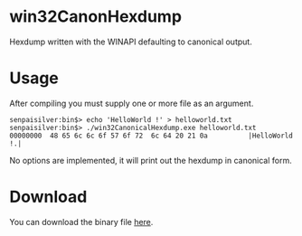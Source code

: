 win32CanonHexdump
=================

Hexdump written with the WINAPI defaulting to canonical output.

Usage
=====

After compiling you must supply one or more file as an argument.

	senpaisilver:bin$> echo 'HelloWorld !' > helloworld.txt
	senpaisilver:bin$> ./win32CanonicalHexdump.exe helloworld.txt
	00000000  48 65 6c 6c 6f 57 6f 72  6c 64 20 21 0a          |HelloWorld !.|

No options are implemented, it will print out the hexdump in canonical form.

Download
========

You can download the binary file [here](https://github.com/SenpaiSilver/win32CanonHexdump/raw/master/bin/win32CanonicalHexdump.exe).